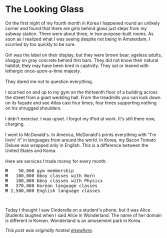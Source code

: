 # The Looking Glass

<p>On the first night of my fourth month in Korea I happened round an unlikely corner and found that there are girls behind glass just steps from my subway station. There were about three, in two purpose-built rooms. As soon as I realized what I was seeing despite not being in Amsterdam, I scurried by too quickly to be sure.<br><br>Girl was the label on their display, but they were brown bear, ageless adults, shaggy on gray concrete behind thin bars. They did not know their natural habitat; they may have been bred in captivity. They sat or leaned with lethargic once-upon-a-time majesty.<br><br>They dared me not to question everything.<br><br>I scurried on and up to my gym on the thirteenth floor of a building across the street from a giant wedding hall. From the treadmills you can look down on its façade and see Atlas cast four times, four times supporting nothing on his shrugged shoulders.<br><br>I didn't exercise. I was upset. I forgot my iPod at work. It's still there now, charging.<br><br>I went to McDonald's. In America, McDonald's prints everything with "I'm lovin' it" in languages from around the world. In Korea, my Bacon Tomato Deluxe was wrapped only in English. This is a difference between the United States and Korea.<br><br>Here are services I trade money for every month:<br>

<pre>₩    50,000 gym membership
₩   100,000 bboy classes with Born
₩   100,000 bboy classes with Physicx
₩   370,000 Korean language classes
₩ 2,500,000 English language classes</pre><br>

Today I thought I saw Cinderella on a student's phone, but it was Alice. Students laughed when I said Alice in Wonderland. The name of her domain is different in Korean. Wonderland is an amusement park in Korea.</p>


*This post was originally hosted [elsewhere](http://planspace.blogspot.com/2009/01/looking-glass.html).*
